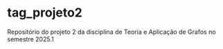 # tag_projeto2
Repositório do projeto 2 da disciplina de Teoria e Aplicação de Grafos no semestre 2025.1

